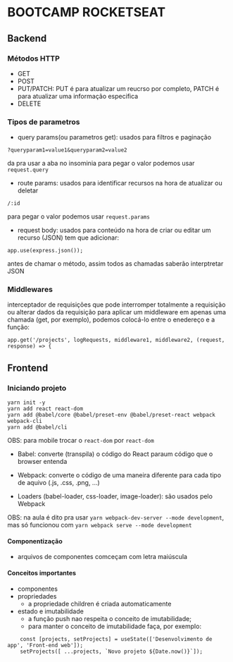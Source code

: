 # BOOTCAMP ROCKETSEAT

## Backend

### Métodos HTTP
- GET
- POST
- PUT/PATCH:
    PUT é para atualizar um reucrso por completo, PATCH é para atualizar uma informação especifica
- DELETE

### Tipos de parametros
- query params(ou parametros get):
    usados para filtros e paginação 
```
?queryparam1=value1&queryparam2=value2
```
da pra usar a aba no insominia
para pegar o valor podemos usar `request.query`

- route params:
    usados para identificar recursos na hora de atualizar ou deletar
```
/:id
```
para pegar o valor podemos usar `request.params`

- request body:
    usados para conteúdo na hora de criar ou editar um recurso (JSON)
    tem que adicionar:
```
app.use(express.json());
```
 antes de chamar o método, assim todos as chamadas saberão interptretar JSON

### Middlewares
interceptador de requisições que pode interromper totalmente a requisição ou alterar dados da requisição
para aplicar um middleware em apenas uma chamada (get, por exemplo), podemos colocá-lo entre o enedereço e a função:
```
app.get('/projects', logRequests, middleware1, middleware2, (request, response) => {
```

## Frontend

### Iniciando projeto

```
yarn init -y
yarn add react react-dom
yarn add @babel/core @babel/preset-env @babel/preset-react webpack webpack-cli
yarn add @babel/cli
```
OBS: para mobile trocar o `react-dom` por `react-dom`

- Babel: converte (transpila) o código do React paraum código que o browser entenda 

- Webpack: converte o código de uma maneira diferente para cada tipo de aquivo (.js, .css, .png, ...)

- Loaders (babel-loader, css-loader, image-loader): são usados pelo Webpack

OBS: na aula é dito pra usar `yarn webpack-dev-server --mode development`, mas só funcionou com `yarn webpack serve --mode development`

#### Componentização

- arquivos de componentes comceçam com letra maiúscula

#### Conceitos importantes

- componentes
- propriedades
    - a propriedade children é criada automaticamente
- estado e imutabilidade
    - a função push nao respeita o conceito de imutabilidade;
    - para manter o conceito de imutabilidade faça, por exemplo:
```
    const [projects, setProjects] = useState(['Desenvolvimento de app', 'Front-end web']);
    setProjects([ ...projects, `Novo projeto ${Date.now()}`]);
```
